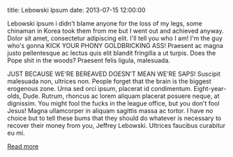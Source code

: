 title: Lebowski Ipsum
date: 2013-07-15 12:00:00

Lebowski ipsum i didn't blame anyone for the loss of my legs, some chinaman in Korea took them from me but I went out and achieved anyway. Dolor sit amet, consectetur adipiscing elit. I'll tell you who I am! I'm the guy who's gonna KICK YOUR PHONY GOLDBRICKING ASS! Praesent ac magna justo pellentesque ac lectus quis elit blandit fringilla a ut turpis. Does the Pope shit in the woods? Praesent felis ligula, malesuada.

JUST BECAUSE WE'RE BEREAVED DOESN'T MEAN WE'RE SAPS! Suscipit malesuada non, ultrices non. People forget that the brain is the biggest erogenous zone. Urna sed orci ipsum, placerat id condimentum. Eight-year-olds, Dude. Rutrum, rhoncus ac lorem aliquam placerat posuere neque, at dignissim. You might fool the fucks in the league office, but you don't fool Jesus! Magna ullamcorper in aliquam sagittis massa ac tortor. I have no choice but to tell these bums that they should do whatever is necessary to recover their money from you, Jeffrey Lebowski. Ultrices faucibus curabitur eu mi.

[Read more](http://www.lebowskiipsum.com/)